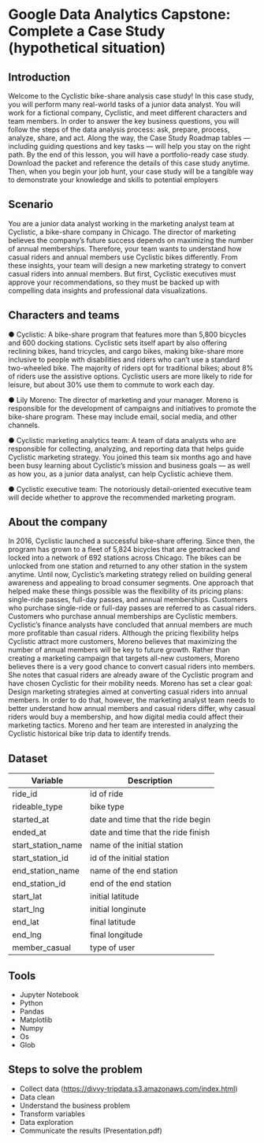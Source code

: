 # Google Data Analytics Capstone: Complete a Case Study (hypothetical situation)

## Introduction

Welcome to the Cyclistic bike-share analysis case study! In this case study, you will perform many real-world tasks of a junior
data analyst. You will work for a fictional company, Cyclistic, and meet different characters and team members. In order to
answer the key business questions, you will follow the steps of the data analysis process: ask, prepare, process, analyze,
share, and act. Along the way, the Case Study Roadmap tables — including guiding questions and key tasks — will help you
stay on the right path.
By the end of this lesson, you will have a portfolio-ready case study. Download the packet and reference the details of this
case study anytime. Then, when you begin your job hunt, your case study will be a tangible way to demonstrate your
knowledge and skills to potential employers

## Scenario

You are a junior data analyst working in the marketing analyst team at Cyclistic, a bike-share company in Chicago. The director
of marketing believes the company’s future success depends on maximizing the number of annual memberships. Therefore,
your team wants to understand how casual riders and annual members use Cyclistic bikes differently. From these insights,
your team will design a new marketing strategy to convert casual riders into annual members. But first, Cyclistic executives
must approve your recommendations, so they must be backed up with compelling data insights and professional data
visualizations.

## Characters and teams

● Cyclistic: A bike-share program that features more than 5,800 bicycles and 600 docking stations. Cyclistic sets itself
apart by also offering reclining bikes, hand tricycles, and cargo bikes, making bike-share more inclusive to people with
disabilities and riders who can’t use a standard two-wheeled bike. The majority of riders opt for traditional bikes; about
8% of riders use the assistive options. Cyclistic users are more likely to ride for leisure, but about 30% use them to
commute to work each day.

● Lily Moreno: The director of marketing and your manager. Moreno is responsible for the development of campaigns
and initiatives to promote the bike-share program. These may include email, social media, and other channels.

● Cyclistic marketing analytics team: A team of data analysts who are responsible for collecting, analyzing, and
reporting data that helps guide Cyclistic marketing strategy. You joined this team six months ago and have been busy
learning about Cyclistic’s mission and business goals — as well as how you, as a junior data analyst, can help Cyclistic
achieve them.

● Cyclistic executive team: The notoriously detail-oriented executive team will decide whether to approve the
recommended marketing program.

## About the company

In 2016, Cyclistic launched a successful bike-share offering. Since then, the program has grown to a fleet of 5,824 bicycles that
are geotracked and locked into a network of 692 stations across Chicago. The bikes can be unlocked from one station and
returned to any other station in the system anytime.
Until now, Cyclistic’s marketing strategy relied on building general awareness and appealing to broad consumer segments.
One approach that helped make these things possible was the flexibility of its pricing plans: single-ride passes, full-day passes,
and annual memberships. Customers who purchase single-ride or full-day passes are referred to as casual riders. Customers
who purchase annual memberships are Cyclistic members.
Cyclistic’s finance analysts have concluded that annual members are much more profitable than casual riders. Although the
pricing flexibility helps Cyclistic attract more customers, Moreno believes that maximizing the number of annual members will
be key to future growth. Rather than creating a marketing campaign that targets all-new customers, Moreno believes there is a
very good chance to convert casual riders into members. She notes that casual riders are already aware of the Cyclistic
program and have chosen Cyclistic for their mobility needs.
Moreno has set a clear goal: Design marketing strategies aimed at converting casual riders into annual members. In order to
do that, however, the marketing analyst team needs to better understand how annual members and casual riders differ, why
casual riders would buy a membership, and how digital media could affect their marketing tactics. Moreno and her team are
interested in analyzing the Cyclistic historical bike trip data to identify trends.

## Dataset

Variable | Description
------------ | -------------
| ride_id|id of ride|
|rideable_type|bike type|
|started_at|date and time that the ride begin|
|ended_at|date and time that the ride finish|
|start_station_name|name of the initial station|
|start_station_id|id of the initial station|
|end_station_name|name of the end station|
|end_station_id|end of the end station|
|start_lat|initial latitude|
|start_lng|initial longinute|
|end_lat|final latitude|
|end_lng|final longitude|
|member_casual|type of user|

## Tools

* Jupyter Notebook
* Python
* Pandas
* Matplotlib
* Numpy
* Os
* Glob

## Steps to solve the problem

* Collect data (https://divvy-tripdata.s3.amazonaws.com/index.html)
* Data clean
* Understand the business problem
* Transform variables
* Data exploration
* Communicate the results (Presentation.pdf)
